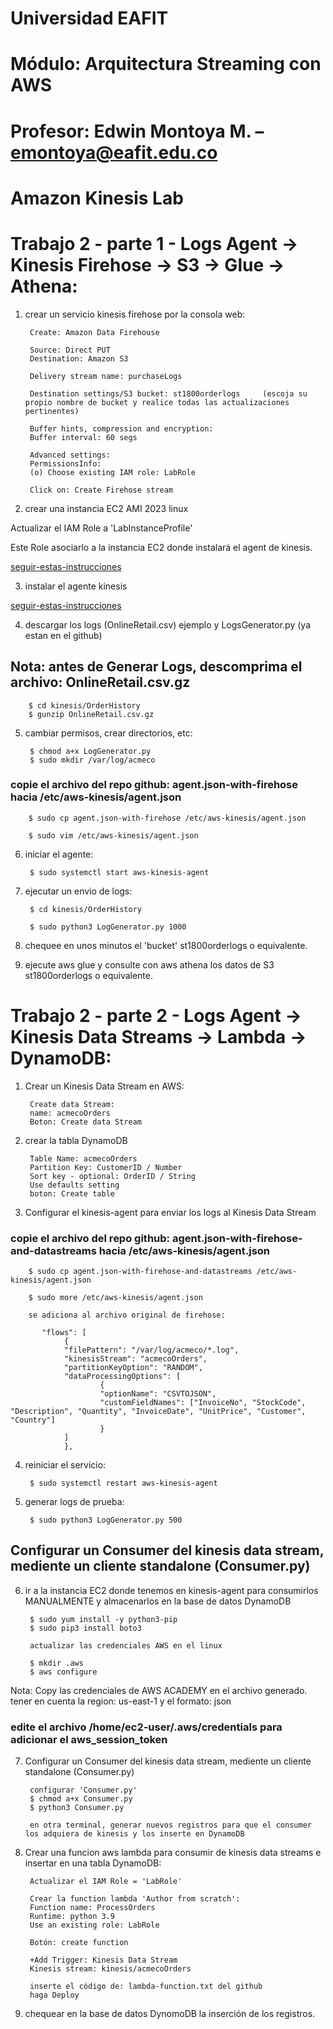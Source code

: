 # Universidad EAFIT
# Módulo: Arquitectura Streaming con AWS
# Profesor: Edwin Montoya M. – emontoya@eafit.edu.co

# Amazon Kinesis Lab

# Trabajo 2 - parte 1 - Logs Agent -> Kinesis Firehose -> S3 -> Glue -> Athena:

1. crear un servicio kinesis firehose por la consola web:

        Create: Amazon Data Firehouse
        
        Source: Direct PUT
        Destination: Amazon S3

        Delivery stream name: purchaseLogs

        Destination settings/S3 bucket: st1800orderlogs     (escoja su propio nombre de bucket y realice todas las actualizaciones pertinentes)
        
        Buffer hints, compression and encryption:
        Buffer interval: 60 segs

        Advanced settings:
        PermissionsInfo:
        (o) Choose existing IAM role: LabRole

        Click on: Create Firehose stream
        
2. crear una instancia EC2 AMI 2023 linux

Actualizar el IAM Role a 'LabInstanceProfile'

Este Role asociarlo a la instancia EC2 donde instalará el agent de kinesis.

[seguir-estas-instrucciones](instalar-vm-agente.txt)

3. instalar el agente kinesis

[seguir-estas-instrucciones](instalar-vm-agente.txt)

4. descargar los logs (OnlineRetail.csv) ejemplo y LogsGenerator.py (ya estan en el github)

## Nota: antes de Generar Logs, descomprima el archivo: OnlineRetail.csv.gz

        $ cd kinesis/OrderHistory
        $ gunzip OnlineRetail.csv.gz

5. cambiar permisos, crear directorios, etc:

        $ chmod a+x LogGenerator.py
        $ sudo mkdir /var/log/acmeco

### copie el archivo del repo github: agent.json-with-firehose hacia /etc/aws-kinesis/agent.json

        $ sudo cp agent.json-with-firehose /etc/aws-kinesis/agent.json

        $ sudo vim /etc/aws-kinesis/agent.json

6. iniciar el agente:

        $ sudo systemctl start aws-kinesis-agent

7. ejecutar un envio de logs:

        $ cd kinesis/OrderHistory

        $ sudo python3 LogGenerator.py 1000

8. chequee en unos minutos el 'bucket' st1800orderlogs o equivalente.

9. ejecute aws glue y consulte con aws athena los datos de S3 st1800orderlogs o equivalente.

# Trabajo 2 - parte 2 - Logs Agent -> Kinesis Data Streams -> Lambda -> DynamoDB:

1. Crear un Kinesis Data Stream en AWS:

        Create data Stream:
        name: acmecoOrders
        Boton: Create data Stream

2. crear la tabla DynamoDB

        Table Name: acmecoOrders
        Partition Key: CustomerID / Number
        Sort key - optional: OrderID / String
        Use defaults setting
        boton: Create table

3. Configurar el kinesis-agent para enviar los logs al Kinesis Data Stream

### copie el archivo del repo github: agent.json-with-firehose-and-datastreams hacia /etc/aws-kinesis/agent.json

        $ sudo cp agent.json-with-firehose-and-datastreams /etc/aws-kinesis/agent.json

        $ sudo more /etc/aws-kinesis/agent.json

        se adiciona al archivo original de firehose: 

           "flows": [
                {
                "filePattern": "/var/log/acmeco/*.log",
                "kinesisStream": "acmecoOrders",
                "partitionKeyOption": "RANDOM",
                "dataProcessingOptions": [
                        {
                        "optionName": "CSVTOJSON",
                        "customFieldNames": ["InvoiceNo", "StockCode", "Description", "Quantity", "InvoiceDate", "UnitPrice", "Customer", "Country"]
                        }
                ]
                },

4. reiniciar el servicio:

        $ sudo systemctl restart aws-kinesis-agent

5. generar logs de prueba:

        $ sudo python3 LogGenerator.py 500

## Configurar un Consumer del kinesis data stream, mediente un cliente standalone (Consumer.py)

6. ir a la instancia EC2 donde tenemos en kinesis-agent para consumirlos MANUALMENTE y almacenarlos en la base de datos DynamoDB

        $ sudo yum install -y python3-pip
        $ sudo pip3 install boto3

        actualizar las credenciales AWS en el linux

        $ mkdir .aws
        $ aws configure

Nota: Copy las credenciales de AWS ACADEMY en el archivo generado. tener en cuenta la region: us-east-1 y el formato: json

### edite el archivo /home/ec2-user/.aws/credentials para adicionar el aws_session_token

7. Configurar un Consumer del kinesis data stream, mediente un cliente standalone (Consumer.py)

        configurar 'Consumer.py'
        $ chmod a+x Consumer.py
        $ python3 Consumer.py

        en otra terminal, generar nuevos registros para que el consumer los adquiera de kinesis y los inserte en DynamoDB

8. Crear una funcion aws lambda para consumir de kinesis data streams e insertar en una tabla DynamoDB:

        Actualizar el IAM Role = 'LabRole'

        Crear la function lambda 'Author from scratch':
        Function name: ProcessOrders
        Runtime: python 3.9
        Use an existing role: LabRole
        
        Botón: create function

        +Add Trigger: Kinesis Data Stream
        Kinesis stream: kinesis/acmecoOrders

        inserte el código de: lambda-function.txt del github
        haga Deploy

9. chequear en la base de datos DynomoDB la inserción de los registros.